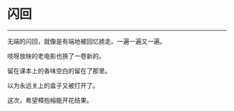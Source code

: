 # 闪回

--------

无端的闪回，就像是有端地被回忆掳走。一遍一遍又一遍。

吱呀放映的老电影也换了一卷新的。

留在课本上的香味空白的留在了那里。

以为永远关上的盒子又被打开了。

这次，希望樟抱榕能开花结果。